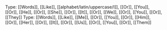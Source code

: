 Type: [[Words]], [[Like]], [[alphabet/latin/uppercase/I]], [[Or]], [[You]], [[Or]], [[He]], [[Or]], [[She]], [[Or]], [[It]], [[Or]], [[We]], [[Or]], [[You]], [[Or]], [[They]]
Type: [[Words]], [[Like]], [[Me]], [[Or]], [[You]], [[Or]], [[Him]], [[Or]], [[Her]], [[Or]], [[It]], [[Or]], [[Us]], [[Or]], [[You]], [[Or]], [[Them]]